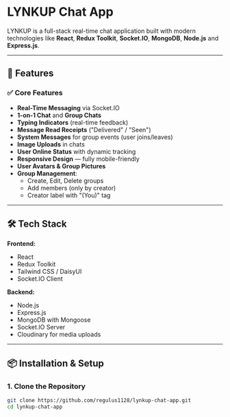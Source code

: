 # LYNKUP Chat App

LYNKUP is a full-stack real-time chat application built with modern technologies like **React**, **Redux Toolkit**, **Socket.IO**, **MongoDB**, **Node.js** and **Express.js**.

---

## 🚀 Features

### ✅ Core Features
- **Real-Time Messaging** via Socket.IO
- **1-on-1 Chat** and **Group Chats**
- **Typing Indicators** (real-time feedback)
- **Message Read Receipts** ("Delivered" / "Seen")
- **System Messages** for group events (user joins/leaves)
- **Image Uploads** in chats
- **User Online Status** with dynamic tracking
- **Responsive Design** — fully mobile-friendly
- **User Avatars & Group Pictures**
- **Group Management**:
  - Create, Edit, Delete groups
  - Add members (only by creator)
  - Creator label with "(You)" tag

---

## 🛠️ Tech Stack

**Frontend:**
- React
- Redux Toolkit
- Tailwind CSS / DaisyUI
- Socket.IO Client

**Backend:**
- Node.js
- Express.js
- MongoDB with Mongoose
- Socket.IO Server
- Cloudinary for media uploads

---

## 📦 Installation & Setup

### 1. Clone the Repository

```bash
git clone https://github.com/regulus1128/lynkup-chat-app.git
cd lynkup-chat-app

